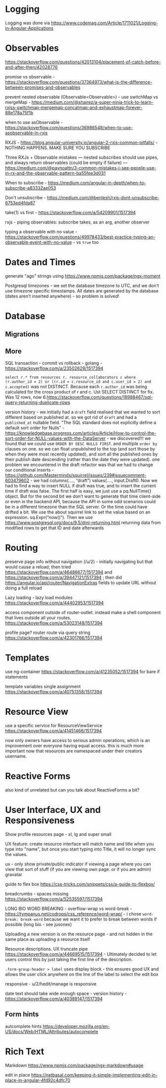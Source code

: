 # Logging

Logging was done via https://www.codemag.com/Article/1711021/Logging-in-Angular-Applications

# Observables

https://stackoverflow.com/questions/42013104/placement-of-catch-before-and-after-then/42028776

promise vs observable - https://stackoverflow.com/questions/37364973/what-is-the-difference-between-promises-and-observables

prevent nested observable (Observable<Observable<AuthenticatedUser>>) - use switchMap vs mergeMap - https://medium.com/@shairez/a-super-ninja-trick-to-learn-rxjss-switchmap-mergemap-concatmap-and-exhaustmap-forever-88e178a75f1b

when to use asObservable - https://stackoverflow.com/questions/36986548/when-to-use-asobservable-in-rxjs

RXJS - https://blog.angular-university.io/angular-2-rxjs-common-pitfalls/ - NOTHING HAPPENS. MAKE SURE YOU SUBSCRIBE

Three RXJs + Observable mistakes — nested subscribes should use pipes, and always return observables (could be empty if failure) — https://medium.com/@paynoattn/3-common-mistakes-i-see-people-use-in-rx-and-the-observable-pattern-ba55fee3d031

When to subscribe - https://medium.com/angular-in-depth/when-to-subscribe-a83332ae053

Don't unsubscribe - https://medium.com/@benlesh/rxjs-dont-unsubscribe-6753ed4fda87

take(1) vs first - https://stackoverflow.com/a/54209901/1517394

rxjs - piping observables: subscribe takes, as an arg, another observer

typing a observable with no value - https://stackoverflow.com/questions/49978433/best-practice-typing-an-observable-event-with-no-value - vs `true` too


# Dates and Times

generate "ago" strings using https://www.npmjs.com/package/ngx-moment

Postgresql timezones - we set the database timezone to UTC, and we don’t use timezone specific timestamps. All dates are generated by the database (dates aren’t inserted anywhere) - so problem is solved!

# Database

## Migrations

## More

SQL transaction - commit vs rollback - golang - https://stackoverflow.com/a/23502629/1517394

`select r.* from resources r, resource_collaborators c where (r.author_id = 2) or ((r.id = c.resource_id and c.user_id = 2) and c.accepted)` was not DISTINCT. Because each `r.author_id` was being calculated for the cross product of r and c. Ust SELECT DISTINCT for fix. Was 12 rows, now 6.https://stackoverflow.com/questions/18988467/sql-query-returning-duplicate-rows





version history - we initially had a `draft` field realised that we wanted to sort different based on published at. so we got rid of `draft` and had a `published_at` nullable field. "The SQL standard does not explicitly define a default sort order for Nulls" - https://knowledgebase.progress.com/articles/Article/How-to-control-the-sort-order-for-NULL-values-with-the-DataServer - we discovered!!! we found that we could use `ORDER BY DESC NULLS FIRST`. and multiple `order by` clauses on one. so we can float unpublished to the top (and sort those by when they were most recently updated), and sort all the published ones by their publish date descending (rather than the date they were updated). one problem we encountered in the draft refactor was that we had to change our conditional inserts - https://github.com/Masterminds/squirrel/issues/239#issuecomment-603479602 - we had columns(...., “draft”) values(...., input.Draft0. Now we had to find a way to insert NULL if draft was true, and to insert the current time if draft was false. The first half is easy, we just use a pq.NullTime{} object. But for the second bit we don’t want to generate that time client-side or even in the backend API, because the API in some odd scenarios could be in a different timezone than the SQL server. Or the time could have drifted a bit. We use the about squirrel link to set the value based on an expression. sq.Expr(“now()”).
Then we use https://www.postgresql.org/docs/9.5/dml-returning.html returning data from modified rows to get that ID and date afterwards





# Routing

preserve page info without navigation (/u/2) - initially navigating but that would cause a reload; then tried https://stackoverflow.com/a/46486677/1517394 and https://stackoverflow.com/a/39447121/1517394 ; then did https://angular.io/api/router/NavigationExtras fields to update URL without doing a full reload

Lazy loading - lazy load modules https://stackoverflow.com/a/44402953/1517394

access component outside of router-outlet. instead make a shell component that lives outside all your routes. https://stackoverflow.com/a/53023148/1517394

profile page? router route via query string https://stackoverflow.com/a/42301766/1517394


# Templates

use ng-container https://stackoverflow.com/a/41235052/1517394 for bare if statements

template variables single assignment https://stackoverflow.com/a/40751358/1517394

# Resource View

use a specific service for ResourceViewService https://stackoverflow.com/a/41451466/1517394

now only owners have access to serious admin operations, which is an improvement over everyone having equal access. this is much more important now that resources are namespaced under their creators username.

# Reactive Forms

also kind of unrelated but can you talk about ReactiveForms a bit?


# User Interface, UX and Responsiveness

Show profile resources page - xl, lg and super small

UX feature: create resource interface will match name and title when you type into "name", but once you start typing into Title, it will no longer sync the values.

ux - only show private/public indicator if viewing a page where you can view that sort of stuff (if you are viewing own page. or if you are admin)
gravatar

guide to flex box https://css-tricks.com/snippets/css/a-guide-to-flexbox/

breadcrumbs - spaces missing https://stackoverflow.com/a/52535597/1517394

LONG BIO WORD BREAKING - overflow-wrap vs word-break - https://tympanus.net/codrops/css_reference/word-wrap/ - i chose `word-break: break-word` because we want it to prefer to break between words if possible (long bio - see jusonex)

Uploading a new version is on the resource page - and not hidden in the same place as uploading a resource itself

Resource descriptions. UX truncate pipe https://stackoverflow.com/a/44669515/1517394 - Ultimately decided to let users control this by just taking the first line of the description.

`.form-group-header > label` uses display block - this ensures good UX and allows the user click anywhere on the line of the label to select the edit box

responsive - u/2/hedit/manage is responsive

date text should take wide enough space - version history - https://stackoverflow.com/a/40389147/1517394

## Form hints

autcomplete hints https://developer.mozilla.org/en-US/docs/Web/HTML/Attributes/autocomplete


# Rich Text

Markdown https://www.npmjs.com/package/ngx-markdown#usage

edit in place https://netbasal.com/keeping-it-simple-implementing-edit-in-place-in-angular-4fd92c4dfc70

